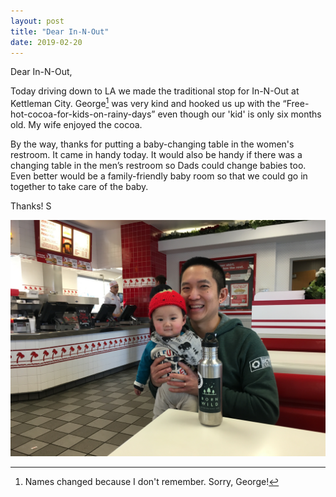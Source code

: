 ```yaml
---
layout: post
title: "Dear In-N-Out"
date: 2019-02-20
---
```


Dear In-N-Out,

Today driving down to LA we made the traditional stop for In-N-Out at Kettleman City. George[^1] was very kind and hooked us up with the “Free-hot-cocoa-for-kids-on-rainy-days” even though our 'kid' is only six months old. My wife enjoyed the cocoa.

By the way, thanks for putting a baby-changing table in the women's restroom. It came in handy today. It would also be handy if there was a changing table in the men’s restroom so Dads could change babies too. Even better would be a family-friendly baby room so that we could go in together to take care of the baby.

Thanks!
S

![M and me at In-N-Out smiling](/images/posts/in-n-out.jpg)

[^1]: Names changed because I don't remember. Sorry, George!
